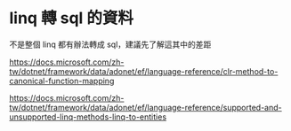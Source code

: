 # linq 轉 sql 的資料

不是整個 linq 都有辦法轉成 sql，建議先了解這其中的差距

https://docs.microsoft.com/zh-tw/dotnet/framework/data/adonet/ef/language-reference/clr-method-to-canonical-function-mapping

https://docs.microsoft.com/zh-tw/dotnet/framework/data/adonet/ef/language-reference/supported-and-unsupported-linq-methods-linq-to-entities
